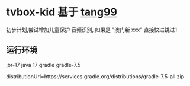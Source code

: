 # tvbox-kid 基于 [tang99](https://github.com/takagen99/Box)

初步计划,尝试增加儿童保护 音频识别, 如果是 "澳门新 xxx" 直接快进跳过1



## 运行环境  
jbr-17  java 17
gradle  gradle-7.5

distributionUrl=https\://services.gradle.org/distributions/gradle-7.5-all.zip
